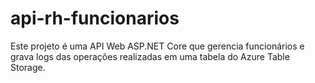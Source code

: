 # api-rh-funcionarios
Este projeto é uma API Web ASP.NET Core que gerencia funcionários e grava logs das operações realizadas em uma tabela do Azure Table Storage.
